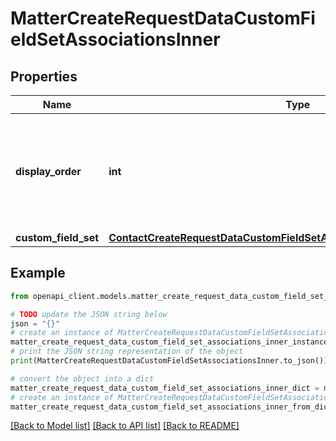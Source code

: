 # MatterCreateRequestDataCustomFieldSetAssociationsInner


## Properties

Name | Type | Description | Notes
------------ | ------------- | ------------- | -------------
**display_order** | **int** | The order to display the CustomFieldSet in a Matter. If not specified, it is added as the last CustomFieldSet of the Matter. | [optional] 
**custom_field_set** | [**ContactCreateRequestDataCustomFieldSetAssociationsInnerCustomFieldSet**](ContactCreateRequestDataCustomFieldSetAssociationsInnerCustomFieldSet.md) |  | 

## Example

```python
from openapi_client.models.matter_create_request_data_custom_field_set_associations_inner import MatterCreateRequestDataCustomFieldSetAssociationsInner

# TODO update the JSON string below
json = "{}"
# create an instance of MatterCreateRequestDataCustomFieldSetAssociationsInner from a JSON string
matter_create_request_data_custom_field_set_associations_inner_instance = MatterCreateRequestDataCustomFieldSetAssociationsInner.from_json(json)
# print the JSON string representation of the object
print(MatterCreateRequestDataCustomFieldSetAssociationsInner.to_json())

# convert the object into a dict
matter_create_request_data_custom_field_set_associations_inner_dict = matter_create_request_data_custom_field_set_associations_inner_instance.to_dict()
# create an instance of MatterCreateRequestDataCustomFieldSetAssociationsInner from a dict
matter_create_request_data_custom_field_set_associations_inner_from_dict = MatterCreateRequestDataCustomFieldSetAssociationsInner.from_dict(matter_create_request_data_custom_field_set_associations_inner_dict)
```
[[Back to Model list]](../README.md#documentation-for-models) [[Back to API list]](../README.md#documentation-for-api-endpoints) [[Back to README]](../README.md)


